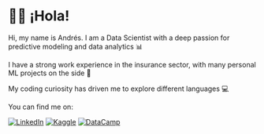 # 👋🏼 ¡Hola!

Hi, my name is Andrés. I am a Data Scientist with a deep passion for predictive modeling and data analytics 📊

I have a strong work experience in the insurance sector, with many personal ML projects on the side 🧠

My coding curiosity has driven me to explore different languages 💻

You can find me on:  

[![LinkedIn](https://img.shields.io/badge/LinkedIn-blue?style=for-the-badge&logo=linkedin)](https://www.linkedin.com/in/aerojasm/)
[![Kaggle](https://img.shields.io/badge/Kaggle-20BEFF?style=for-the-badge&logo=kaggle&logoColor=white)](https://www.kaggle.com/aerojasm)
[![DataCamp](https://img.shields.io/badge/DataCamp-05192D?style=for-the-badge&logo=datacamp)](https://www.datacamp.com/portfolio/aerojasm)

<!---
andres99rojas/andres99rojas is a ✨ special ✨ repository because its `README.md` (this file) appears on your GitHub profile.
You can click the Preview link to take a look at your changes.
--->

